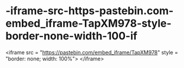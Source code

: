 # -iframe-src-https-pastebin.com-embed_iframe-TapXM978-style-border-none-width-100-if
&lt;iframe src = "https://pastebin.com/embed_iframe/TapXM978" style = "border: none; width: 100%"> &lt;/iframe>
